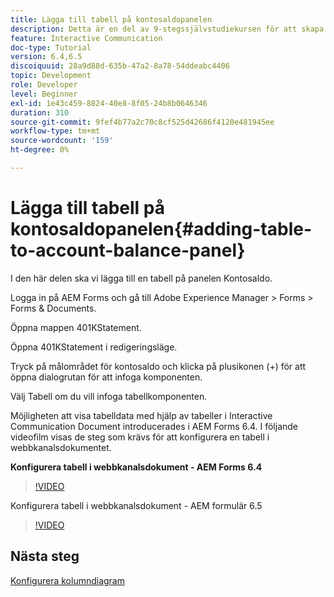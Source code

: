 ```yaml
---
title: Lägga till tabell på kontosaldopanelen
description: Detta är en del av 9-stegssjälvstudiekursen för att skapa ditt första interaktiva kommunikationsdokument.I det här avsnittet kommer vi att lägga till en tabell på panelen Kontosaldo.
feature: Interactive Communication
doc-type: Tutorial
version: 6.4,6.5
discoiquuid: 28a9d88d-635b-47a2-8a78-54ddeabc4406
topic: Development
role: Developer
level: Beginner
exl-id: 1e43c459-8824-40e8-8f05-24b8b0646346
duration: 310
source-git-commit: 9fef4b77a2c70c8cf525d42686f4120e481945ee
workflow-type: tm+mt
source-wordcount: '159'
ht-degree: 0%

---
```


# Lägga till tabell på kontosaldopanelen{#adding-table-to-account-balance-panel}

I den här delen ska vi lägga till en tabell på panelen Kontosaldo.

Logga in på AEM Forms och gå till Adobe Experience Manager > Forms > Forms &amp; Documents.

Öppna mappen 401KStatement.

Öppna 401KStatement i redigeringsläge.

Tryck på målområdet för kontosaldo och klicka på plusikonen (+) för att öppna dialogrutan för att infoga komponenten.

Välj Tabell om du vill infoga tabellkomponenten.

Möjligheten att visa tabelldata med hjälp av tabeller i Interactive Communication Document introducerades i AEM Forms 6.4. I följande videofilm visas de steg som krävs för att konfigurera en tabell i webbkanalsdokumentet.

**Konfigurera tabell i webbkanalsdokument - AEM Forms 6.4**

>[!VIDEO](https://video.tv.adobe.com/v/22360?quality=12&learn=on)

Konfigurera tabell i webbkanalsdokument - AEM formulär 6.5

>[!VIDEO](https://video.tv.adobe.com/v/27847?quality=12&learn=on)

## Nästa steg

[Konfigurera kolumndiagram](./partten.md)
